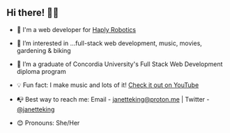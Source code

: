 ## Hi there! 👋🏽
* 👾 I'm a web developer for [Haply Robotics](https://www.haply.co)
 
* 👀 I’m interested in ...full-stack web development, music, movies, gardening & biking

* 🌱 I’m a graduate of Concordia University's Full Stack Web Development diploma program
 
* 💡 Fun fact: I make music and lots of it! [Check it out on YouTube](https://youtu.be/WePRzklNc1c)
 
* 📭 Best way to reach me: Email - janetteking@proton.me | Twitter - [@janetteking](https://twitter.com/janetteking)
 
* 😊 Pronouns: She/Her
 

<!---
Jae-Kae/Jae-Kae is a ✨ special ✨ repository because its `README.md` (this file) appears on your GitHub profile.
You can click the Preview link to take a look at your changes.
--->
